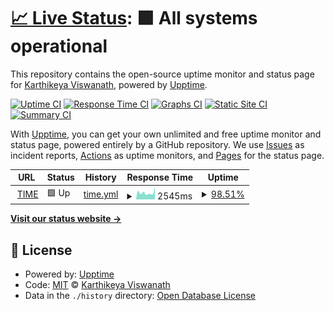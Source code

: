 # [📈 Live Status](https://paranoidsp.github.io/uptime-t4e): <!--live status--> **🟩 All systems operational**

This repository contains the open-source uptime monitor and status page for [Karthikeya Viswanath](https://paranoidsp.github.io/uptime-t4e), powered by [Upptime](https://github.com/upptime/upptime).

[![Uptime CI](https://github.com/paranoidsp/uptime-t4e/workflows/Uptime%20CI/badge.svg)](https://github.com/paranoidsp/uptime-t4e/actions?query=workflow%3A%22Uptime+CI%22)
[![Response Time CI](https://github.com/paranoidsp/uptime-t4e/workflows/Response%20Time%20CI/badge.svg)](https://github.com/paranoidsp/uptime-t4e/actions?query=workflow%3A%22Response+Time+CI%22)
[![Graphs CI](https://github.com/paranoidsp/uptime-t4e/workflows/Graphs%20CI/badge.svg)](https://github.com/paranoidsp/uptime-t4e/actions?query=workflow%3A%22Graphs+CI%22)
[![Static Site CI](https://github.com/paranoidsp/uptime-t4e/workflows/Static%20Site%20CI/badge.svg)](https://github.com/paranoidsp/uptime-t4e/actions?query=workflow%3A%22Static+Site+CI%22)
[![Summary CI](https://github.com/paranoidsp/uptime-t4e/workflows/Summary%20CI/badge.svg)](https://github.com/paranoidsp/uptime-t4e/actions?query=workflow%3A%22Summary+CI%22)

With [Upptime](https://upptime.js.org), you can get your own unlimited and free uptime monitor and status page, powered entirely by a GitHub repository. We use [Issues](https://github.com/paranoidsp/uptime-t4e/issues) as incident reports, [Actions](https://github.com/paranoidsp/uptime-t4e/actions) as uptime monitors, and [Pages](https://paranoidsp.github.io/uptime-t4e) for the status page.

<!--start: status pages-->
<!-- This summary is generated by Upptime (https://github.com/upptime/upptime) -->
<!-- Do not edit this manually, your changes will be overwritten -->
<!-- prettier-ignore -->
| URL | Status | History | Response Time | Uptime |
| --- | ------ | ------- | ------------- | ------ |
| <img alt="" src="https://icons.duckduckgo.com/ip3/www.time4education.com.ico" height="13"> [TIME](https://www.time4education.com/) | 🟩 Up | [time.yml](https://github.com/paranoidsp/uptime-t4e/commits/HEAD/history/time.yml) | <details><summary><img alt="Response time graph" src="./graphs/time/response-time-week.png" height="20"> 2545ms</summary><br><a href="https://paranoidsp.github.io/uptime-t4e/history/time"><img alt="Response time 3641" src="https://img.shields.io/endpoint?url=https%3A%2F%2Fraw.githubusercontent.com%2Fparanoidsp%2Fuptime-t4e%2FHEAD%2Fapi%2Ftime%2Fresponse-time.json"></a><br><a href="https://paranoidsp.github.io/uptime-t4e/history/time"><img alt="24-hour response time 4851" src="https://img.shields.io/endpoint?url=https%3A%2F%2Fraw.githubusercontent.com%2Fparanoidsp%2Fuptime-t4e%2FHEAD%2Fapi%2Ftime%2Fresponse-time-day.json"></a><br><a href="https://paranoidsp.github.io/uptime-t4e/history/time"><img alt="7-day response time 2545" src="https://img.shields.io/endpoint?url=https%3A%2F%2Fraw.githubusercontent.com%2Fparanoidsp%2Fuptime-t4e%2FHEAD%2Fapi%2Ftime%2Fresponse-time-week.json"></a><br><a href="https://paranoidsp.github.io/uptime-t4e/history/time"><img alt="30-day response time 2342" src="https://img.shields.io/endpoint?url=https%3A%2F%2Fraw.githubusercontent.com%2Fparanoidsp%2Fuptime-t4e%2FHEAD%2Fapi%2Ftime%2Fresponse-time-month.json"></a><br><a href="https://paranoidsp.github.io/uptime-t4e/history/time"><img alt="1-year response time 3641" src="https://img.shields.io/endpoint?url=https%3A%2F%2Fraw.githubusercontent.com%2Fparanoidsp%2Fuptime-t4e%2FHEAD%2Fapi%2Ftime%2Fresponse-time-year.json"></a></details> | <details><summary><a href="https://paranoidsp.github.io/uptime-t4e/history/time">98.51%</a></summary><a href="https://paranoidsp.github.io/uptime-t4e/history/time"><img alt="All-time uptime 99.88%" src="https://img.shields.io/endpoint?url=https%3A%2F%2Fraw.githubusercontent.com%2Fparanoidsp%2Fuptime-t4e%2FHEAD%2Fapi%2Ftime%2Fuptime.json"></a><br><a href="https://paranoidsp.github.io/uptime-t4e/history/time"><img alt="24-hour uptime 100.00%" src="https://img.shields.io/endpoint?url=https%3A%2F%2Fraw.githubusercontent.com%2Fparanoidsp%2Fuptime-t4e%2FHEAD%2Fapi%2Ftime%2Fuptime-day.json"></a><br><a href="https://paranoidsp.github.io/uptime-t4e/history/time"><img alt="7-day uptime 98.51%" src="https://img.shields.io/endpoint?url=https%3A%2F%2Fraw.githubusercontent.com%2Fparanoidsp%2Fuptime-t4e%2FHEAD%2Fapi%2Ftime%2Fuptime-week.json"></a><br><a href="https://paranoidsp.github.io/uptime-t4e/history/time"><img alt="30-day uptime 99.66%" src="https://img.shields.io/endpoint?url=https%3A%2F%2Fraw.githubusercontent.com%2Fparanoidsp%2Fuptime-t4e%2FHEAD%2Fapi%2Ftime%2Fuptime-month.json"></a><br><a href="https://paranoidsp.github.io/uptime-t4e/history/time"><img alt="1-year uptime 99.88%" src="https://img.shields.io/endpoint?url=https%3A%2F%2Fraw.githubusercontent.com%2Fparanoidsp%2Fuptime-t4e%2FHEAD%2Fapi%2Ftime%2Fuptime-year.json"></a></details>

<!--end: status pages-->

[**Visit our status website →**](https://paranoidsp.github.io/uptime-t4e)

## 📄 License

- Powered by: [Upptime](https://github.com/upptime/upptime)
- Code: [MIT](./LICENSE) © [Karthikeya Viswanath](https://paranoidsp.github.io/uptime-t4e)
- Data in the `./history` directory: [Open Database License](https://opendatacommons.org/licenses/odbl/1-0/)
